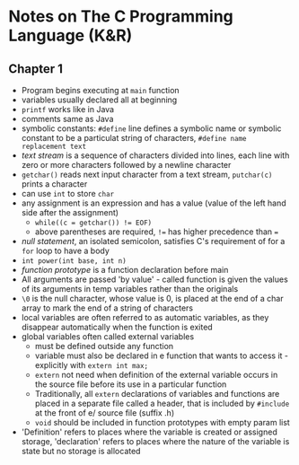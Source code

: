 # Notes on The C Programming Language (K&R)
## Chapter 1
* Program begins executing at `main` function
* variables usually declared all at beginning
* `printf` works like in Java
* comments same as Java
* symbolic constants: `#define` line defines a symbolic name or symbolic constant to be a particulat string of characters, `#define name replacement text`
* *text stream* is a sequence of characters divided into lines, each line with zero or more characters followed by a newline character
* `getchar()` reads next input character from a text stream, `putchar(c)` prints a character 
* can use `int` to store `char` 
* any assignment is an expression and has a value (value of the left hand side after the assignment)
    * `while((c = getchar()) != EOF)`
    * above parentheses are required, `!=` has higher precedence than `=`
* *null statement*, an isolated semicolon, satisfies C's requirement of for a `for` loop to have a body
* `int power(int base, int n)`
* *function prototype* is a function declaration before main
* All arguments are passed 'by value' - called function is given the values of its arguments in temp variables rather than the originals
* `\0` is the null character, whose value is 0, is placed at the end of a char array to mark the end of a string of characters
* local variables are often referred to as automatic variables, as they disappear automatically when the function is exited
* global variables often called external variables
    * must be defined outside any function
    * variable must also be declared in e function that wants to access it - explicitly with `extern int max;`
    * `extern` not need when definition of the external variable occurs in the source file before its use in a particular function
    * Traditionally, all `extern` declarations of variables and functions are placed in a separate file called a header, that is included by `#include` at the front of e/ source file (suffix .h)
    * `void` should be included in function prototypes with empty param list
* 'Definition' refers to places where the variable is created or assigned storage, 'declaration' refers to places where the nature of the variable is state but no storage is allocated

